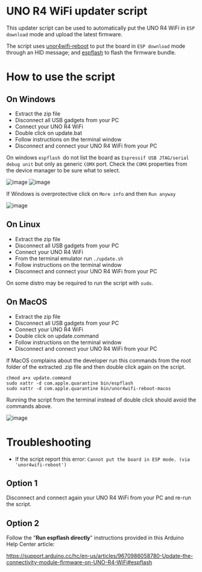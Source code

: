 # UNO R4 WiFi updater script

This updater script can be used to automatically put the UNO R4 WiFi in `ESP download` mode and upload the latest firmware.

The script uses [unor4wifi-reboot](unor4wifi-reboot) to put the board in `ESP download` mode through an HID message; and [espflash](https://github.com/esp-rs/espflash/releases) to flash the firmware bundle.

# How to use the script

## On Windows
* Extract the zip file
* Disconnect all USB gadgets from your PC
* Connect your UNO R4 WiFi
* Double click on update.bat
* Follow instructions on the terminal window
* Disconnect and connect your UNO R4 WiFi from your PC

On windows `espflash `do not list the board as `Espressif USB JTAG/serial debug unit` but only as generic `COMX` port.
Check the `COMX` properties from the device manager to be sure what to select.

![image](https://github.com/pennam/UnoR4WiFiUpdate/assets/20436476/7c219bc1-d68e-4c61-8b43-ffffbba4955c)  ![image](https://github.com/pennam/UnoR4WiFiUpdate/assets/20436476/ff2dbb8f-2d6c-4d6c-aab0-5002bd1a11d9) 

If Windows  is overprotective click on `More info` and then `Run anyway`

![image](https://github.com/pennam/UnoR4WiFiUpdate/assets/20436476/dbd20f28-c3c5-4194-b509-f728ac6dc0df)

## On Linux
* Extract the zip file
* Disconnect all USB gadgets from your PC
* Connect your UNO R4 WiFi
* From the terminal emulator run `./update.sh`
* Follow instructions on the terminal window
* Disconnect and connect your UNO R4 WiFi from your PC

On some distro may be required to run the script with `sudo`.

## On MacOS
* Extract the zip file
* Disconnect all USB gadgets from your PC
* Connect your UNO R4 WiFi
* Double click on update.command
* Follow instructions on the terminal window
* Disconnect and connect your UNO R4 WiFi from your PC

If MacOS complains about the developer run this commands from the root folder of the extracted .zip file and then double click again on the script.

```
chmod a+x update.command
sudo xattr -d com.apple.quarantine bin/espflash
sudo xattr -d com.apple.quarantine bin/unor4wifi-reboot-macos
```

Running the script from the terminal instead of double click should avoid the commands above.

![image](https://github.com/pennam/UnoR4WiFiUpdate/assets/20436476/dd776469-ba93-4430-9b72-25a6ca75840f)

# Troubleshooting
* If the script report this error: `Cannot put the board in ESP mode. (via 'unor4wifi-reboot')`

## Option 1
Disconnect and connect again your UNO R4 WiFi from your PC and re-run the script.

## Option 2

Follow the "**Run espflash directly**" instructions provided in this Arduino Help Center article:

https://support.arduino.cc/hc/en-us/articles/9670986058780-Update-the-connectivity-module-firmware-on-UNO-R4-WiFi#espflash
